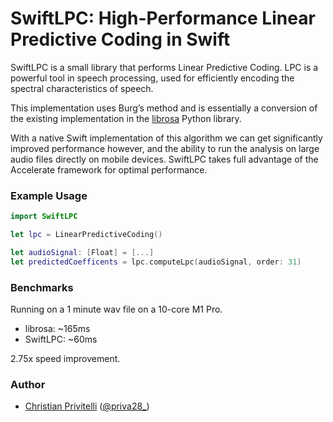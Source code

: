# SwiftLPC: High-Performance Linear Predictive Coding in Swift

SwiftLPC is a small library that performs Linear Predictive Coding. LPC is a powerful tool in speech processing, used for efficiently encoding the spectral characteristics of speech. 

This implementation uses Burg’s method and is essentially a conversion of the existing implementation in the [librosa](https://librosa.org/doc/0.10.1/generated/librosa.lpc.html#librosa.lpc) Python library.

With a native Swift implementation of this algorithm we can get significantly improved performance however, and the ability to run the analysis on large audio files directly on mobile devices. SwiftLPC takes full advantage of the Accelerate framework for optimal performance.

### Example Usage

```swift
import SwiftLPC

let lpc = LinearPredictiveCoding()

let audioSignal: [Float] = [...]
let predictedCoefficents = lpc.computeLpc(audioSignal, order: 31)
```

### Benchmarks

Running on a 1 minute wav file on a 10-core M1 Pro.

* librosa: ~165ms
* SwiftLPC: ~60ms

2.75x speed improvement.

### Author

- [Christian Privitelli](https://github.com/Priva28) ([@priva28_](https://twitter.com/priva28_))
